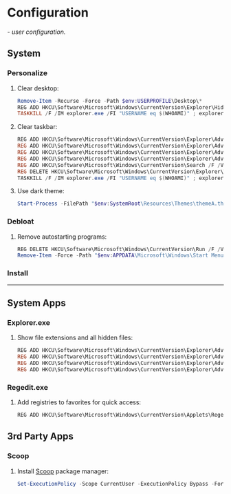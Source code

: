 # Configuration

*- user configuration.*

## System

### Personalize

1. Clear desktop:
    ```ps1
    Remove-Item -Recurse -Force -Path $env:USERPROFILE\Desktop\*
    REG ADD HKCU\Software\Microsoft\Windows\CurrentVersion\Explorer\HideDesktopIcons\NewStartPanel /F /V '{645FF040-5081-101B-9F08-00AA002F954E}' /T REG_DWORD /D 1
    TASKKILL /F /IM explorer.exe /FI "USERNAME eq $(WHOAMI)" ; explorer.exe
    ```
2. Clear taskbar:
    ```ps1
    REG ADD HKCU\Software\Microsoft\Windows\CurrentVersion\Explorer\Advanced /F /V TaskbarAl /T REG_DWORD /D 0
    REG ADD HKCU\Software\Microsoft\Windows\CurrentVersion\Explorer\Advanced /F /V TaskbarDa /T REG_DWORD /D 0
    REG ADD HKCU\Software\Microsoft\Windows\CurrentVersion\Explorer\Advanced /F /V ShowTaskViewButton /T REG_DWORD /D 0
    REG ADD HKCU\Software\Microsoft\Windows\CurrentVersion\Explorer\Advanced /F /V TaskbarMn /T REG_DWORD /D 0
    REG ADD HKCU\Software\Microsoft\Windows\CurrentVersion\Search /F /V SearchboxTaskbarMode /T REG_DWORD /D 0
    REG DELETE HKCU\Software\Microsoft\Windows\CurrentVersion\Explorer\Taskband /F /VA
    TASKKILL /F /IM explorer.exe /FI "USERNAME eq $(WHOAMI)" ; explorer.exe
    ```
3. Use dark theme:
    ```ps1
    Start-Process -FilePath "$env:SystemRoot\Resources\Themes\themeA.theme" ; TASKKILL /F /IM explorer.exe /FI "USERNAME eq $(WHOAMI)" ; explorer.exe
    ```

### Debloat

1. Remove autostarting programs:
    ```ps1
    REG DELETE HKCU\Software\Microsoft\Windows\CurrentVersion\Run /F /VA
    Remove-Item -Force -Path "$env:APPDATA\Microsoft\Windows\Start Menu\Programs\Startup\*"
    ```

### Install

---

## System Apps

### Explorer.exe

1. Show file extensions and all hidden files:
    ```ps1
    REG ADD HKCU\Software\Microsoft\Windows\CurrentVersion\Explorer\Advanced /F /V Hidden /T REG_DWORD /D 1
    REG ADD HKCU\Software\Microsoft\Windows\CurrentVersion\Explorer\Advanced /F /V HideFileExt /T REG_DWORD /D 0
    REG ADD HKCU\Software\Microsoft\Windows\CurrentVersion\Explorer\Advanced /F /V ShowSuperHidden /T REG_DWORD /D 1
    REG ADD HKCU\Software\Microsoft\Windows\CurrentVersion\Explorer\Advanced /F /V UseCompactMode /T REG_DWORD /D 1
    ```

### Regedit.exe

1. Add registries to favorites for quick access:
    ```ps1
    REG ADD HKCU\Software\Microsoft\Windows\CurrentVersion\Applets\Regedit\Favorites /F /V Run /T REG_SZ /D Computer\HKEY_CURRENT_USER\Software\Microsoft\Windows\CurrentVersion\Run
    ```

## 3rd Party Apps

### Scoop

1. Install [Scoop](https://scoop.sh) package manager:
    ```ps1
    Set-ExecutionPolicy -Scope CurrentUser -ExecutionPolicy Bypass -Force ; Invoke-WebRequest -UseBasicParsing get.scoop.sh | Invoke-Expression
    ```
